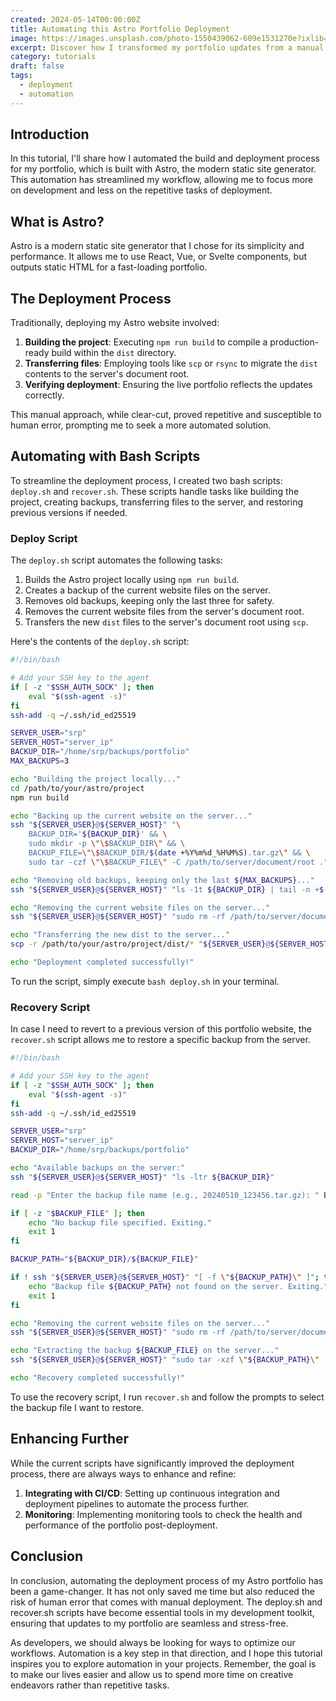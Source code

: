 ```yaml
---
created: 2024-05-14T00:00:00Z
title: Automating this Astro Portfolio Deployment
image: https://images.unsplash.com/photo-1550439062-609e1531270e?ixlib=rb-4.0.3&ixid=M3wxMjA3fDB8MHxwaG90by1wYWdlfHx8fGVufDB8fHx8fA%3D%3D&auto=format&fit=crop&w=1470&q=80
excerpt: Discover how I transformed my portfolio updates from a manual chore to a streamlined, automated process.
category: tutorials
draft: false
tags:
  - deployment
  - automation
---
```


## Introduction

In this tutorial, I'll share how I automated the build and deployment process for my portfolio, which is built with Astro, the modern static site generator. This automation has streamlined my workflow, allowing me to focus more on development and less on the repetitive tasks of deployment.

## What is Astro?

Astro is a modern static site generator that I chose for its simplicity and performance. It allows me to use React, Vue, or Svelte components, but outputs static HTML for a fast-loading portfolio.

## The Deployment Process

Traditionally, deploying my Astro website involved:

1. **Building the project**: Executing `npm run build` to compile a production-ready build within the `dist` directory.
2. **Transferring files**: Employing tools like `scp` or `rsync` to migrate the `dist` contents to the server's document root.
3. **Verifying deployment**: Ensuring the live portfolio reflects the updates correctly.

This manual approach, while clear-cut, proved repetitive and susceptible to human error, prompting me to seek a more automated solution.

## Automating with Bash Scripts

To streamline the deployment process, I created two bash scripts: `deploy.sh` and `recover.sh`. These scripts handle tasks like building the project, creating backups, transferring files to the server, and restoring previous versions if needed.

### Deploy Script

The `deploy.sh` script automates the following tasks:

1. Builds the Astro project locally using `npm run build`.
2. Creates a backup of the current website files on the server.
3. Removes old backups, keeping only the last three for safety.
4. Removes the current website files from the server's document root.
5. Transfers the new `dist` files to the server's document root using `scp`.

Here's the contents of the `deploy.sh` script:

```bash
#!/bin/bash

# Add your SSH key to the agent
if [ -z "$SSH_AUTH_SOCK" ]; then
    eval "$(ssh-agent -s)"
fi
ssh-add -q ~/.ssh/id_ed25519

SERVER_USER="srp"
SERVER_HOST="server_ip"
BACKUP_DIR="/home/srp/backups/portfolio"
MAX_BACKUPS=3

echo "Building the project locally..."
cd /path/to/your/astro/project
npm run build

echo "Backing up the current website on the server..."
ssh "${SERVER_USER}@${SERVER_HOST}" "\
    BACKUP_DIR='${BACKUP_DIR}' && \
    sudo mkdir -p \"\$BACKUP_DIR\" && \
    BACKUP_FILE=\"\$BACKUP_DIR/$(date +%Y%m%d_%H%M%S).tar.gz\" && \
    sudo tar -czf \"\$BACKUP_FILE\" -C /path/to/server/document/root ."

echo "Removing old backups, keeping only the last ${MAX_BACKUPS}..."
ssh "${SERVER_USER}@${SERVER_HOST}" "ls -1t ${BACKUP_DIR} | tail -n +$((${MAX_BACKUPS} + 1)) | xargs -I{} rm ${BACKUP_DIR}/{}"

echo "Removing the current website files on the server..."
ssh "${SERVER_USER}@${SERVER_HOST}" "sudo rm -rf /path/to/server/document/root/*"

echo "Transferring the new dist to the server..."
scp -r /path/to/your/astro/project/dist/* "${SERVER_USER}@${SERVER_HOST}:/path/to/server/document/root"

echo "Deployment completed successfully!"
```

To run the script, simply execute `bash deploy.sh` in your terminal.

### Recovery Script

In case I need to revert to a previous version of this portfolio website, the `recover.sh` script allows me to restore a specific backup from the server.

```bash
#!/bin/bash

# Add your SSH key to the agent
if [ -z "$SSH_AUTH_SOCK" ]; then
    eval "$(ssh-agent -s)"
fi
ssh-add -q ~/.ssh/id_ed25519

SERVER_USER="srp"
SERVER_HOST="server_ip"
BACKUP_DIR="/home/srp/backups/portfolio"

echo "Available backups on the server:"
ssh "${SERVER_USER}@${SERVER_HOST}" "ls -ltr ${BACKUP_DIR}"

read -p "Enter the backup file name (e.g., 20240510_123456.tar.gz): " BACKUP_FILE

if [ -z "$BACKUP_FILE" ]; then
    echo "No backup file specified. Exiting."
    exit 1
fi

BACKUP_PATH="${BACKUP_DIR}/${BACKUP_FILE}"

if ! ssh "${SERVER_USER}@${SERVER_HOST}" "[ -f \"${BACKUP_PATH}\" ]"; then
    echo "Backup file ${BACKUP_PATH} not found on the server. Exiting."
    exit 1
fi

echo "Removing the current website files on the server..."
ssh "${SERVER_USER}@${SERVER_HOST}" "sudo rm -rf /path/to/server/document/root/*"

echo "Extracting the backup ${BACKUP_FILE} on the server..."
ssh "${SERVER_USER}@${SERVER_HOST}" "sudo tar -xzf \"${BACKUP_PATH}\" -C /path/to/server/document/root"

echo "Recovery completed successfully!"
```

To use the recovery script, I run `recover.sh` and follow the prompts to select the backup file I want to restore.

## Enhancing Further

While the current scripts have significantly improved the deployment process, there are always ways to enhance and refine:

1. **Integrating with CI/CD**: Setting up continuous integration and deployment pipelines to automate the process further.
2. **Monitoring**: Implementing monitoring tools to check the health and performance of the portfolio post-deployment.

## Conclusion

In conclusion, automating the deployment process of my Astro portfolio has been a game-changer. It has not only saved me time but also reduced the risk of human error that comes with manual deployment. The deploy.sh and recover.sh scripts have become essential tools in my development toolkit, ensuring that updates to my portfolio are seamless and stress-free.

As developers, we should always be looking for ways to optimize our workflows. Automation is a key step in that direction, and I hope this tutorial inspires you to explore automation in your projects. Remember, the goal is to make our lives easier and allow us to spend more time on creative endeavors rather than repetitive tasks.
